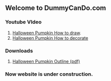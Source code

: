 
## Welcome to DummyCanDo.com
### Youtube VIdeo
1. [Halloween Pumpkin How to draw](https://youtu.be/XTLz_P75gOM).
1. [Halloween Pumpkin How to decorate](https://youtu.be/XTLz_P75gOM)


### Downloads
1. [Halloween Pumpkin Outline (pdf)](https://dummycando.com/pumpkin.pdf)

### Now website is under construction.
